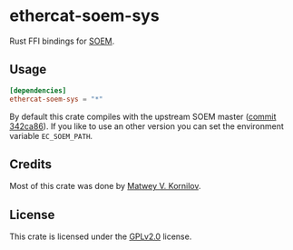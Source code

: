 # ethercat-soem-sys

Rust FFI bindings for [SOEM](https://github.com/OpenEtherCATsociety/SOEM).

## Usage

```toml
[dependencies]
ethercat-soem-sys = "*"
```

By default this crate compiles with the upstream SOEM master
([commit 342ca86](https://github.com/OpenEtherCATsociety/SOEM/tree/342ca8632c3a495ea9700cc2ea189ca20c12c3e2)).
If you like to use an other version you can set the environment
variable `EC_SOEM_PATH`.

## Credits

Most of this crate was done by [Matwey V. Kornilov](https://github.com/matwey).

## License

This crate is licensed under the
[GPLv2.0](https://opensource.org/licenses/GPL-2.0)
license.
